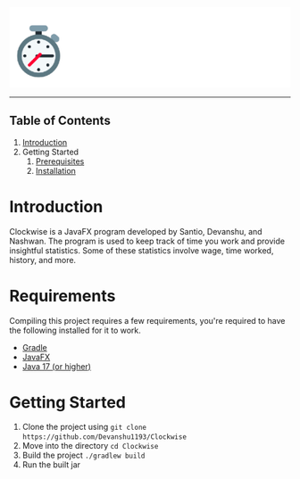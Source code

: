 <div align="center">

![](assets/clockwise.png)

</div>

---

## Table of Contents
1. [Introduction](#introduction)
2. Getting Started
   1. [Prerequisites](#requirements)
   2. [Installation](#getting-started)


# Introduction
Clockwise is a JavaFX program developed by Santio, Devanshu, and Nashwan.
The program is used to keep track of time you work and provide insightful
statistics. Some of these statistics involve wage, time worked, history,
and more.

# Requirements
Compiling this project requires a few requirements, you're required to have the following
installed for it to work.
* [Gradle](https://gradle.org/install/)
* [JavaFX](https://openjfx.io/)
* [Java 17 (or higher)](https://jdk.java.net/archive/)

# Getting Started
1. Clone the project using `git clone https://github.com/Devanshu1193/Clockwise`
2. Move into the directory `cd Clockwise`
3. Build the project `./gradlew build`
4. Run the built jar